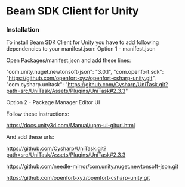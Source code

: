# Beam SDK Client for Unity


### Installation
To install Beam SDK Client for Unity you have to add following dependencies to your manifest.json:
Option 1 - manifest.json

Open Packages/manifest.json and add these lines:

"com.unity.nuget.newtonsoft-json": "3.0.1",
"com.openfort.sdk": "https://github.com/openfort-xyz/openfort-csharp-unity.git",
"com.cysharp.unitask": "https://github.com/Cysharp/UniTask.git?path=src/UniTask/Assets/Plugins/UniTask#2.3.3"

Option 2 - Package Manager Editor UI

Follow these instructions:

https://docs.unity3d.com/Manual/upm-ui-giturl.html

And add these urls:

https://github.com/Cysharp/UniTask.git?path=src/UniTask/Assets/Plugins/UniTask#2.3.3

https://github.com/needle-mirror/com.unity.nuget.newtonsoft-json.git

https://github.com/openfort-xyz/openfort-csharp-unity.git